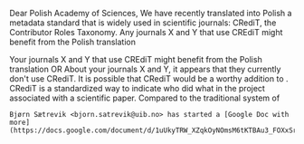 Dear Polish Academy of Sciences,
We have recently translated into Polish a metadata standard that is widely used in scientific journals: CRediT, the Contributor Roles Taxonomy.
Any journals X and Y that use CREdiT might benefit from the Polish translation

Your journals X and Y that use CREdiT might benefit from the Polish translation
 OR
About your journals X and Y, it appears that they currently don't use CRediT. It is possible that CRediT would be a worthy addition to .
CRediT is a standardized way to indicate who did what in the project associated with a scientific paper. Compared to the traditional system of 

	Bjørn Sætrevik <bjorn.satrevik@uib.no> has started a [Google Doc with more](https://docs.google.com/document/d/1uUkyTRW_XZqkOyNOmsM6tKTBAu3_FOXxSr7uBTtDvWg/edit)
